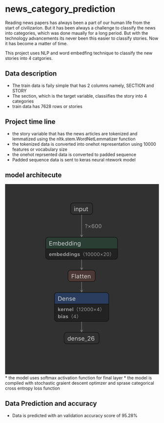 # news_category_prediction
Reading news papers has always been a part of our human life from the start of civilizarion. 
But it has been always a challenge to classify the news into categories, which was done maually 
for a long period. But with the technology advancements its never been this easier to classify 
stories. Now it has become a matter of time. 

This project uses NLP and word embedfing technique to classify the new stories into 4 catgories.

## Data description
  * The train data is faily simple that has 2 columns namely, SECTION and STORY
  * The section, which is the target variable, classiifies the story into 4 categories
  * train data has 7628 rows or stories
  
## Project time line
  * the story variable that has the news articles are tokenized and lemmatized 
  using the nltk.stem.WordNetLemmatizer function
  * the tokenized data is converted into onehot representation using 10000 features or 
  vocabulary size
  * the onehot reprsented data is converted to padded sequence
  * Padded sequence data is sent to keras neural ntework model

## model architecute
  
  ![alt text](https://github.com/SHINE1607/news_category_prediction/blob/master/model/image/Screenshot%202020-07-04%20at%2012.38.00%20AM.png)
      * the model uses softmax activation function for final layer
      * the model is compiled with stochastic graient descent optimzer and sprase categorical cross entropy loss function
  
 ## Data Prediction and accuracy
 
  * Data is predicted with an validation accuracy score of 95.28% 
  



